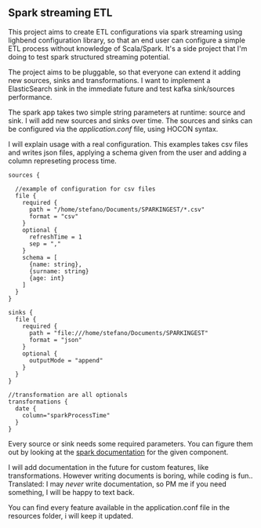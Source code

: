 ## Spark streaming ETL

This project aims to create ETL configurations via spark streaming using lighbend configuration library, so that an end user can configure a simple ETL process without knowledge of Scala/Spark. It's a side project that I'm doing to test spark structured streaming potential.

The project aims to be pluggable, so that everyone can extend it adding new sources, sinks and transformations. I want to implement a ElasticSearch sink in the immediate future and test kafka sink/sources performance.

The spark app takes two simple string parameters at runtime: source and sink. I will add new sources and sinks over time. 
The sources and sinks can be configured via the *application.conf* file, using HOCON syntax.

I will explain usage with a real configuration.
This examples takes csv files and writes json files, applying a schema given from the user and adding a column represeting process time. 

```
sources {

  //example of configuration for csv files
  file {
    required {
      path = "/home/stefano/Documents/SPARKINGEST/*.csv"
      format = "csv"
    }
    optional {
      refreshTime = 1 
      sep = ","
    }
    schema = [
      {name: string},
      {surname: string}
      {age: int}
    ]
  }
}

sinks {
  file {
    required {
      path = "file:///home/stefano/Documents/SPARKINGEST"
      format = "json"
    }
    optional {
      outputMode = "append"
    }
  }
}

//transformation are all optionals
transformations {
  date {
    column="sparkProcessTime"
  }
}
```

Every source or sink needs some required parameters. You can figure them out by looking at the [spark documentation](https://spark.apache.org/docs/latest/structured-streaming-programming-guide.html) for the given component.

I will add documentation in the future for custom features, like transformations. However writing documents is boring, while coding is fun..
Translated: I may _never_ write documentation, so PM me if you need something, I will be happy to text back. 

You can find every feature available in the application.conf file in the resources folder, i will keep it updated.
